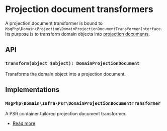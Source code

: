 # Projection document transformers

A projection document transformer is bound to `MsgPhp\Domain\Projection\DomainProjectionDocumentTransformerInterface`.
Its purpose is to transform domain objects into [projection documents](documents.md).

## API

### `transform(object $object): DomainProjectionDocument`

Transforms the domain object into a projection document.

## Implementations

### `MsgPhp\Domain\Infra\Psr\DomainProjectionDocumentTransformer`

A PSR container tailored projection document transformer.

- [Read more](../infrastructure/psr-container.md#domain-projection-document-transformer)
